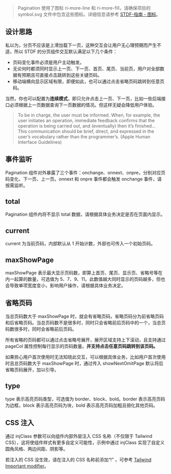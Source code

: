 > Pagination 使用了图标 ri-more-line 和 ri-more-fill，请确保项目的 symbol.svg 文件中包含这些图标。详细信息请参考 [STDF-指南 - 图标](https://stdf.design/guide/icon)。

## 设计思路

私以为，分页不应该是上滑加载下一页，这种交互会让用户无心理预期而产生不适，所以 STDF 的分页组件交互默认满足以下几个条件：

- 页码变化事件必须是用户主动触发。
- 无论何时都须同时显示上一页、下一页、首页、尾页、当前页，用户对全部数据有预期且可直接点击跳转到这些关键页码。
- 移动端横向显示区域有限，即便如此，也可以通过点击省略页码跳转到任意页码。

当然，你也可以配置为**连续模式**，即只允许点击上一页、下一页，比如一些后端接口必须根据上一页数据查询下一页数据的情况。但这样无疑会降低用户体验。

> To be in charge, the user must be informed. When, for example, the user initiates an operation, immediate feedback confirms that the operation is being carried out, and (eventually) then it’s finished… This communication should be brief, direct, and expressed in the user’s vocabulary rather than the programmer’s. (Apple Human Interface Guidelines)

## 事件监听

Pagination 组件对外暴露了三个事件：onchange、onnext、onpre，分别对应页码变化、下一页、上一页。onnext 和 onpre 事件都会触发 onchange 事件，请按需监听。

## total

Pagination 组件内将不显示 total 数据，请根据具体业务决定是否在页面内显示。

## current

current 为当前页码，内部默认从 1 开始计数，外部也可传入一个初始页码。

## maxShowPage

maxShowPage 表示最大显示页码数，即算上首页、尾页、显示页、省略号等在内一起算的数量，可选值为 5、7、9、11。此数值越大同时显示的页码越多，但也会导致单项宽度变小，影响用户操作，请根据具体业务决定。

## 省略页码

当总页码数大于 maxShowPage 时，就会有省略页码，省略页码分为前省略页码和后省略页码。当总页码数不是很多时，同时只会省略前后页码中的一个，当总页码数很多时，同时会省略前后页码。

所有省略的页码都可以通过点击省略号展开，展开区域支持上下滚动，且支持通过 pageCol 属性控制每行显示的页码数量。**并支持点击任意页码跳转到该页码。**

如果担心用户首次使用时无法知晓此交互，可以根据具体业务，比如用户首次使用时且总页码数大于 maxShowPage 时，通过传入 showNextOmitPage 默认将后省略页码展开，加以引导。

## type

type 表示高亮页码类型，可选值为 border、block、bold。border 表示高亮页码为边框，block 表示高亮页码为块，bold 表示高亮页码加粗且弱化其他页码。

## CSS 注入

通过 injClass 参数可以向组件内部外层注入 CSS 名称（不仅限于 Tailwind CSS），这将使组件样式有更多自定义可能性，示例中通过 injClass 实现了自定义圆角风格、两边间距、阴影等。

若注入的 CSS 没生效，请在注入的 CSS 名称前添加“!” ，可参考 [Tailwind Important modifier](https://tailwindcss.com/docs/configuration#important-modifier)。

